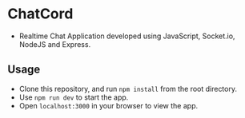 # ChatCord

* Realtime Chat Application developed using JavaScript, Socket.io, NodeJS and Express.

## Usage
- Clone this repository, and run `npm install` from the root directory.
- Use `npm run dev` to start the app.
- Open `localhost:3000` in your browser to view the app.
